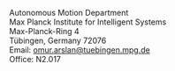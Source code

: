 <!-- Contact Information -->
<p> 
  Autonomous Motion Department <br/>
  Max Planck Institute for Intelligent Systems <br/>
  Max-Planck-Ring 4 <br/>
  Tübingen, Germany 72076<br/>
  Email: <a href="mailto:omur.arslan@tuebingen.mpg.de">omur.arslan@tuebingen.mpg.de</a> <br/>
  Office: N2.017   
</p>
